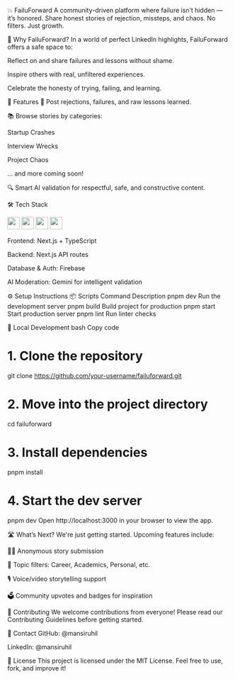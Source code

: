 💥 FailuForward
A community-driven platform where failure isn’t hidden — it’s honored.
Share honest stories of rejection, missteps, and chaos. No filters. Just growth.

🌟 Why FailuForward?
In a world of perfect LinkedIn highlights, FailuForward offers a safe space to:

Reflect on and share failures and lessons without shame.

Inspire others with real, unfiltered experiences.

Celebrate the honesty of trying, failing, and learning.

🚀 Features
📢 Post rejections, failures, and raw lessons learned.

📚 Browse stories by categories:

Startup Crashes

Interview Wrecks

Project Chaos

… and more coming soon!

🔍 Smart AI validation for respectful, safe, and constructive content.

🛠️ Tech Stack
<p float="left"> <img src="https://img.shields.io/badge/Next.js-000000?style=for-the-badge&logo=nextdotjs&logoColor=white" height="28"/> <img src="https://img.shields.io/badge/TypeScript-3178C6?style=for-the-badge&logo=typescript&logoColor=white" height="28"/> <img src="https://img.shields.io/badge/Firebase-FFCA28?style=for-the-badge&logo=firebase&logoColor=black" height="28"/> <img src="https://img.shields.io/badge/Gemini_AI-ffffff?style=for-the-badge&logo=google&logoColor=blue" height="28"/> </p>
Frontend: Next.js + TypeScript

Backend: Next.js API routes

Database & Auth: Firebase

AI Moderation: Gemini for intelligent validation

⚙️ Setup Instructions
📦 Scripts
Command	Description
pnpm dev	Run the development server
pnpm build	Build project for production
pnpm start	Start production server
pnpm lint	Run linter checks

🧰 Local Development
bash
Copy code
# 1. Clone the repository
git clone https://github.com/your-username/failuforward.git

# 2. Move into the project directory
cd failuforward

# 3. Install dependencies
pnpm install

# 4. Start the dev server
pnpm dev
Open http://localhost:3000 in your browser to view the app.

🛣️ What’s Next?
We're just getting started. Upcoming features include:

🕵️‍♀️ Anonymous story submission

🎯 Topic filters: Career, Academics, Personal, etc.

🎙️ Voice/video storytelling support

🗳️ Community upvotes and badges for inspiration

🤝 Contributing
We welcome contributions from everyone!
Please read our Contributing Guidelines before getting started.

💬 Contact
GitHub: @mansiruhil

LinkedIn: @mansiruhil

📄 License
This project is licensed under the MIT License.
Feel free to use, fork, and improve it!

